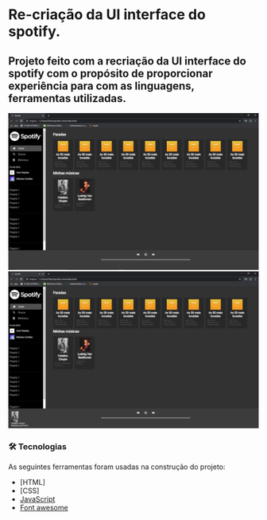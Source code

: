 # Re-criação da UI interface do spotify.

## Projeto feito com a recriação da UI interface do spotify com o propósito de proporcionar experiência para com as linguagens, ferramentas utilizadas.

![](/screenshots/screenshot1.png)
![](/screenshots/screenshot2.png)


### 🛠 Tecnologias

As seguintes ferramentas foram usadas na construção do projeto:

- [HTML]
- [CSS]
- [JavaScript](https://www.javascript.com/)
- [Font awesome](https://fontawesome.com/)
